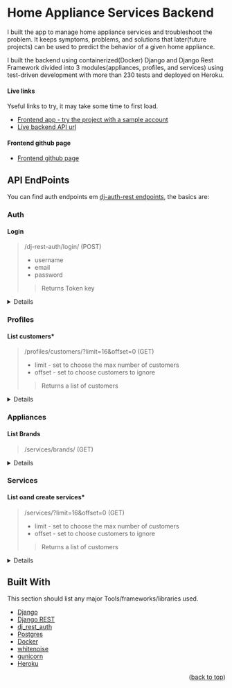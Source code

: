# Home Appliance Services Backend

<!-- ABOUT THE PROJECT -->
I built the app to manage home appliance services and troubleshoot the problem. It keeps symptoms, problems, and solutions that later(future projects) can be used to predict the behavior of a given home appliance. 

I built the backend using containerized(Docker) Django and Django Rest Framework divided into 3 modules(appliances, profiles, and services) using test-driven development with more than 230 tests and deployed on Heroku.

#### Live links

Yseful links to try, it may take some time to first load.

* [Frontend app - try the project with a sample account](https://www.djangoproject.com/)
* [Live backend API url](https://www.django-rest-framework.org/)

#### Frontend github page

* [Frontend github page](https://www.djangoproject.com/)
  
## API EndPoints
You can find auth endpoints em [dj-auth-rest endpoints](https://dj-rest-auth.readthedocs.io/en/latest/api_endpoints.html), the basics are:

### Auth


 
#### Login
> /dj-rest-auth/login/ (POST)
>* username
>*  email
>*  password
>>Returns Token key

<details>

#### Registration
> /dj-rest-auth/registration/ (POST)
>* username
>*  email
>*  password1
>*  password2
>>Returns Token key

</details>
  

### Profiles


  
#### List customers*
> /profiles/customers/?limit=16&offset=0 (GET)
>*  limit - set to choose the max number of customers
>*  offset - set to choose customers to ignore
>>Returns a list of customers

<details>
  
#### Customer detail*
> /profiles/customers/<customer_id> (GET)
>> Returns a a customer object

#### Customer addresses*
> /profiles/customers/<customer_id>/address/ (GET)
>> Returns all addresses from given customer

#### Customer address detail*
> /profiles/customers/<customer_id>/address/<address_id>/ (GET)
>> Returns address object

#### Customer history*
> /profiles/customers/<customer_id>/address/<address_id>/ (GET)
>> Returns a report with customers created by date: data, labels and total_count.
  
</details>
  
### Appliances



#### List Brands
> /services/brands/ (GET)

<details>
#### List Categories
> /services/brands/ (GET)

#### List Symptoms
> /services/brands/ (GET)

#### List Problems
> /services/brands/ (GET)

#### List Solutions
> /services/brands/ (GET)

#### List Historics*
> /services/historics/ (GET)
>> Lists all the historics the authenticated user has permission.

#### Historic detail*
> /services/historics/<historic_id> (GET)
>> Return the given historic if authenticated user has permission.

</details>
    
### Services


  
#### List oand create services*
> /services/?limit=16&offset=0 (GET)
>*  limit - set to choose the max number of customers
>*  offset - set to choose customers to ignore
>> Returns a list of customers
  
<details>
  
Create a service for the authenticated user organization
> /services/ (POST)
>>Returns a service object

#### service detail*
> /services/<service_id>/ (GET)
>> Returns a service object

#### service status report*
> /services/status/ (GET)
>> Returns a report with services status count.

#### list statuses*
> /services/status/ (GET)
>> return a list with all statuses.

#### services status report
> /services/services-by-status/<number_of_days>/ (GET)
>> return a report with current services statuses count in a giver date range in days.

#### services top customers service income
> /services/top-customers-income/<number_of_customers_to_get>/ (GET)
>> return a report with customers with more services income.


#### services top customers service count
> /services/op-customers-services/<number_of_customers_to_get>/ (GET)
>> return a report with customers with more services.


#### Create random sample data(will onlly be available locally for security reasons)
> /services/sample-create/ (POST)
>* customers - Number of customers to create
>* services - Number of services to create
      
</details>

## Built With

This section should list any major Tools/frameworks/libraries used.

* [Django](https://www.djangoproject.com/)
* [Django REST](https://www.django-rest-framework.org/)
* [dj_rest_auth](https://dj-rest-auth.readthedocs.io/en/latest/)
* [Postgres](https://www.postgresql.org/)
* [Docker](https://www.docker.com/)
* [whitenoise](http://whitenoise.evans.io/en/stable/)
* [gunicorn](https://gunicorn.org/)
* [Heroku](https://www.heroku.com/)

<p align="right">(<a href="#top">back to top</a>)</p>
